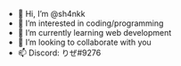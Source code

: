 - 👋 Hi, I’m @sh4nkk
- 👀 I’m interested in coding/programming
- 🌱 I’m currently learning web development
- 💞️ I’m looking to collaborate with you
- 📫 Discord: りぜ#9276

<!---
sh4nkk/sh4nkk is a ✨ special ✨ repository because its `README.md` (this file) appears on your GitHub profile.
You can click the Preview link to take a look at your changes.
--->
